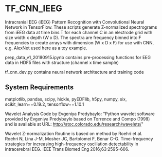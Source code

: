 # TF_CNN_IEEG
Intracranial EEG (iEEG) Pattern Recognition with Convolutional Neural Network in TensorFlow.
These scripts generate Z-normalized spectrograms from iEEG data at time bins T for each channel C in an electrode grid with size width x depth (W x D). 
The spectra are frequency binned into F frequencies to create arrays with dimension (W x D x F) for use with CNN, e.g. AlexNet used here as a toy example. 


prep_data_v1_20180915.ipynb contains pre-processing functions for EEG data in HDF5 files with structure (channel x time sample)

tf_cnn_dev.py contains neural network architecture and training code

## System Requirements
matplotlib, pandas, scipy, hickle, pyEDFlib, h5py, numpy, six, scikit_learn==0.19.2, tensorflow==1.10.1

Wavelet Analysis Code by Evgeniya Predybaylo: 
"Python wavelet software provided by Evgeniya Predybaylo based on Torrence and Compo (1998) and is available at URL: 
http://atoc.colorado.edu/research/wavelets/"

Wavelet Z-normalization Routine is based on method by Roehri et al.  
Roehri N, Lina J-M, Mosher JC, Bartolomei F, Benar C-G. Time-frequency strategies for increasing high-frequency oscillation detectability in intracerebral EEG. IEEE Trans Biomed Eng 2016;63:2595–606.
